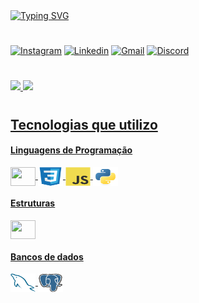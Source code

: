 <!-- Saudação -->

<div>
    <a href="https://git.io/typing-svg"><img src="https://readme-typing-svg.herokuapp.com?font=Fira+Code&pause=1000&color=39FF14&center=falso&vCenter=falso&repeat=verdadeiro&width=435&lines=Ol%C3%A1!+eu+sou+o+Arthur+Augustinho." alt="Typing SVG" /></a>
</div>

#
<!-- Redes Sociais -->

[![Instagram](https://img.shields.io/badge/Instagram-E4405F?style=for-the-badge&logo=instagram&logoColor=white)](https://www.instagram.com/invites/contact/?i=1w5tbi5x9ej4s&utm_content=2wtxfzl )
[![Linkedin](https://img.shields.io/badge/LinkedIn-0077B5?style=for-the-badge&logo=linkedin&logoColor=white)](https://www.linkedin.com/in/arthur-augustinho-46076522b)
[![Gmail](https://img.shields.io/badge/Gmail-D14836?style=for-the-badge&logo=gmail&logoColor=white)](mailto:arthuraugustinho35@gmail.com)
[![Discord](https://img.shields.io/badge/Discord-7289DA?style=for-the-badge&logo=discord&logoColor=white)](https://discord.com/users/#4533)

#
<!-- Status da conta Arthur Augustinho -->

<div>
  <a href="https://github.com/ArthurAugustinho">
  <img height="160em" src="https://github-readme-stats.vercel.app/api?username=ArthurAugustinho&hide=contribs,prs&theme=chartreuse-dark"/>
  <img height="160em" src="https://github-readme-stats.vercel.app/api/top-langs/?username=ArthurAugustinho&layout=compact&theme=chartreuse-dark"/>
</div>

#

## Tecnologias que utilizo

<div>

  #### Linguagens de Programação
  <img align="center" height="30" width="40" src="https://user-images.githubusercontent.com/84246094/134066180-d11880e0-f92f-47da-9f70-1b5d7c39934b.png">
  <img align="center" height="30" width="40" src="https://raw.githubusercontent.com/devicons/devicon/master/icons/css3/css3-original.svg" alt ="CSS3">
  <img align="center" height="30" width="40" src="https://raw.githubusercontent.com/devicons/devicon/master/icons/javascript/javascript-original.svg">
  <img align="center" height="30" width="40" src="https://raw.githubusercontent.com/devicons/devicon/master/icons/python/python-original.svg">
  
  #### Estruturas
  <img align="center" height="30" width="40" src="https://user-images.githubusercontent.com/84246094/180622105-6de2c096-27b5-4469-8189-7a0175a0a903.png">

  #### Bancos de dados
  <img align="center" height="30" width="40" src="https://raw.githubusercontent.com/devicons/devicon/master/icons/mysql/mysql-original.svg">
  <img align="center" height="30" width="40" src="https://raw.githubusercontent.com/devicons/devicon/master/icons/postgresql/postgresql-original.svg">
</div>

#
    
<!--[snake gif](https://github.com/ArthurAugustinho/ArthurAugustinho/blob/output/github-contribution-grid-snake.svg) -->
    
<!-- 2CCA-000451-5766EBC3 -->

<!-- Apresentação da Solução:

Descrição: 
O EduConverge é uma plataforma inovadora projetada para liderar a transformação digital na educação básica. Esta solução abrangente oferece uma gama de recursos avançados para gestão educacional, integrando informações de alunos, professores, aulas, séries de ensino e matrículas. O EduConverge também se destaca por sua capacidade de personalização do ensino, fornecendo uma experiência de aprendizado única para cada aluno, tudo isso com acesso facilitado a recursos educacionais e uma interface intuitiva para todos os envolvidos.

Problemática a ser Resolvida: 
O cenário educacional atual apresenta desafios significativos, como a gestão de dados complexa, comunicação ineficaz e dificuldades no acesso a recursos educacionais digitais. O EduConverge surge como a solução para abordar essas questões, simplificando a administração escolar, promovendo uma comunicação eficaz e, finalmente, elevando a qualidade do ensino básico.

Funcionalidades-Chave do EduConverge:

•	Centralização de Dados: O EduConverge reúne todas as informações essenciais, como dados de alunos, detalhes do corpo docente, informações sobre aulas e matrículas, em um único local de fácil acesso, simplificando a gestão administrativa.
•	Personalização do Ensino: Utilizando tecnologias de análise de dados e inteligência artificial, o EduConverge adapta o processo de ensino ao ritmo, nível de habilidade e interesses individuais de cada aluno, criando uma experiência de aprendizado envolvente e eficaz.
•	Ensino à Distância: O sistema oferece uma plataforma completa de ensino à distância, incluindo salas de aula virtuais, proporcionando um acesso amplo à educação, especialmente para estudantes em áreas remotas ou com recursos limitados.
•	Recursos de Aprendizado Digital: O EduConverge disponibiliza recursos educacionais digitais de alta qualidade, como livros digitais, vídeos interativos, jogos educativos e experiências em realidade virtual, tornando o aprendizado mais interativo e envolvente.
•	Avaliação Contínua: Permite uma avaliação frequente do progresso dos alunos, facilitando a identificação de lacunas no conhecimento e permitindo intervenções oportunas para melhorar o desempenho.
•	Colaboração e Comunicação: Facilita a comunicação entre estudantes, professores e pais, promovendo um ambiente educacional colaborativo e fortalecendo a comunidade escolar.
•	Segurança e Privacidade: Incorpora medidas rigorosas de segurança de dados para garantir a proteção das informações dos alunos, atendendo aos mais altos padrões de privacidade e segurança.

Impacto Esperado: 
A implementação do EduConverge é esperada para revolucionar a gestão educacional, tornar o processo de ensino mais personalizado e envolvente, e garantir que a educação básica esteja preparada para o futuro digital. Ele visa simplificar a administração escolar, promover uma comunicação eficaz e elevar a qualidade do ensino básico para todos os alunos, independentemente de sua localização ou recursos disponíveis.

Descreva com outras palavras -->

